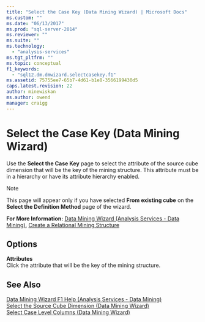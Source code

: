 ```yaml
---
title: "Select the Case Key (Data Mining Wizard) | Microsoft Docs"
ms.custom: ""
ms.date: "06/13/2017"
ms.prod: "sql-server-2014"
ms.reviewer: ""
ms.suite: ""
ms.technology: 
  - "analysis-services"
ms.tgt_pltfrm: ""
ms.topic: conceptual
f1_keywords: 
  - "sql12.dm.dmwizard.selectcasekey.f1"
ms.assetid: 75755ee7-65b7-4d61-b1e8-3566199430d5
caps.latest.revision: 22
author: minewiskan
ms.author: owend
manager: craigg
---
```

# Select the Case Key (Data Mining Wizard)
  Use the **Select the Case Key** page to select the attribute of the source cube dimension that will be the key of the mining structure. This attribute must be in a hierarchy or have its attribute hierarchy enabled.  
  
> [!NOTE]  
>  This page will appear only if you have selected **From existing cube** on the **Select the Definition Method** page of the wizard.  
  
 **For More Information:** [Data Mining Wizard &#40;Analysis Services - Data Mining&#41;](data-mining/data-mining-wizard-analysis-services-data-mining.md), [Create a Relational Mining Structure](data-mining/create-a-relational-mining-structure.md)  
  
## Options  
 **Attributes**  
 Click the attribute that will be the key of the mining structure.  
  
## See Also  
 [Data Mining Wizard F1 Help &#40;Analysis Services - Data Mining&#41;](data-mining-wizard-f1-help-analysis-services-data-mining.md)   
 [Select the Source Cube Dimension &#40;Data Mining Wizard&#41;](select-the-source-cube-dimension-data-mining-wizard.md)   
 [Select Case Level Columns &#40;Data Mining Wizard&#41;](select-case-level-columns-data-mining-wizard.md)  
  
  
